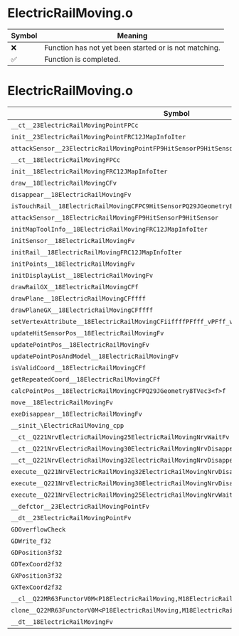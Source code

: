 # ElectricRailMoving.o
| Symbol | Meaning 
| ------------- | ------------- 
| :x: | Function has not yet been started or is not matching. 
| :white_check_mark: | Function is completed. 


# ElectricRailMoving.o
| Symbol | Decompiled? |
| ------------- | ------------- |
| `__ct__23ElectricRailMovingPointFPCc` | :x: |
| `init__23ElectricRailMovingPointFRC12JMapInfoIter` | :x: |
| `attackSensor__23ElectricRailMovingPointFP9HitSensorP9HitSensor` | :x: |
| `__ct__18ElectricRailMovingFPCc` | :x: |
| `init__18ElectricRailMovingFRC12JMapInfoIter` | :x: |
| `draw__18ElectricRailMovingCFv` | :x: |
| `disappear__18ElectricRailMovingFv` | :x: |
| `isTouchRail__18ElectricRailMovingCFPC9HitSensorPQ29JGeometry8TVec3<f>PQ29JGeometry8TVec3<f>` | :x: |
| `attackSensor__18ElectricRailMovingFP9HitSensorP9HitSensor` | :x: |
| `initMapToolInfo__18ElectricRailMovingFRC12JMapInfoIter` | :x: |
| `initSensor__18ElectricRailMovingFv` | :x: |
| `initRail__18ElectricRailMovingFRC12JMapInfoIter` | :x: |
| `initPoints__18ElectricRailMovingFv` | :x: |
| `initDisplayList__18ElectricRailMovingFv` | :x: |
| `drawRailGX__18ElectricRailMovingCFf` | :x: |
| `drawPlane__18ElectricRailMovingCFffff` | :x: |
| `drawPlaneGX__18ElectricRailMovingCFffff` | :x: |
| `setVertexAttribute__18ElectricRailMovingCFiiffffPFfff_vPFff_v` | :x: |
| `updateHitSensorPos__18ElectricRailMovingFv` | :x: |
| `updatePointPos__18ElectricRailMovingFv` | :x: |
| `updatePointPosAndModel__18ElectricRailMovingFv` | :x: |
| `isValidCoord__18ElectricRailMovingCFf` | :x: |
| `getRepeatedCoord__18ElectricRailMovingCFf` | :x: |
| `calcPointPos__18ElectricRailMovingCFPQ29JGeometry8TVec3<f>f` | :x: |
| `move__18ElectricRailMovingFv` | :x: |
| `exeDisappear__18ElectricRailMovingFv` | :x: |
| `__sinit_\ElectricRailMoving_cpp` | :x: |
| `__ct__Q221NrvElectricRailMoving25ElectricRailMovingNrvWaitFv` | :x: |
| `__ct__Q221NrvElectricRailMoving30ElectricRailMovingNrvDisappearFv` | :x: |
| `__ct__Q221NrvElectricRailMoving32ElectricRailMovingNrvDisappearedFv` | :x: |
| `execute__Q221NrvElectricRailMoving32ElectricRailMovingNrvDisappearedCFP5Spine` | :x: |
| `execute__Q221NrvElectricRailMoving30ElectricRailMovingNrvDisappearCFP5Spine` | :x: |
| `execute__Q221NrvElectricRailMoving25ElectricRailMovingNrvWaitCFP5Spine` | :x: |
| `__defctor__23ElectricRailMovingPointFv` | :x: |
| `__dt__23ElectricRailMovingPointFv` | :x: |
| `GDOverflowCheck` | :x: |
| `GDWrite_f32` | :x: |
| `GDPosition3f32` | :x: |
| `GDTexCoord2f32` | :x: |
| `GXPosition3f32` | :x: |
| `GXTexCoord2f32` | :x: |
| `__cl__Q22MR63FunctorV0M<P18ElectricRailMoving,M18ElectricRailMovingFPCvPv_v>CFv` | :x: |
| `clone__Q22MR63FunctorV0M<P18ElectricRailMoving,M18ElectricRailMovingFPCvPv_v>CFP7JKRHeap` | :x: |
| `__dt__18ElectricRailMovingFv` | :x: |
